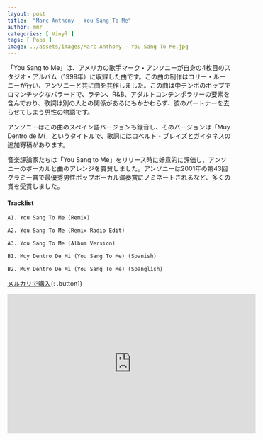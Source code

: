 ```yaml
---
layout: post
title:  "Marc Anthony – You Sang To Me"
author: mmr
categories: [ Vinyl ]
tags: [ Pops ]
image: ../assets/images/Marc Anthony – You Sang To Me.jpg
---
```


「You Sang to Me」は、アメリカの歌手マーク・アンソニーが自身の4枚目のスタジオ・アルバム（1999年）に収録した曲です。この曲の制作はコリー・ルーニーが行い、アンソニーと共に曲を共作しました。この曲は中テンポのポップでロマンチックなバラードで、ラテン、R&B、アダルトコンテンポラリーの要素を含んでおり、歌詞は別の人との関係があるにもかかわらず、彼のパートナーを去らせてしまう男性の物語です。

アンソニーはこの曲のスペイン語バージョンも録音し、そのバージョンは「Muy Dentro de Mí」というタイトルで、歌詞にはロベルト・ブレイズとガイタネスの追加寄稿があります。

音楽評論家たちは「You Sang to Me」をリリース時に好意的に評価し、アンソニーのボーカルと曲のアレンジを賞賛しました。アンソニーは2001年の第43回グラミー賞で最優秀男性ポップボーカル演奏賞にノミネートされるなど、多くの賞を受賞しました。

#### Tracklist
```md
A1. You Sang To Me (Remix)

A2. You Sang To Me (Remix Radio Edit)

A3. You Sang To Me (Album Version)

B1. Muy Dentro De Mi (You Sang To Me) (Spanish)

B2. Muy Dentro De Mi (You Sang To Me) (Spanglish)
```

[メルカリで購入](https://jp.mercari.com/item/m31951952620?afid=6142608987){: .button1}

<iframe width="560" height="315" src="https://www.youtube.com/embed/MY4YJxn-9Og?si=1SzwRyO_jApmwdyg" title="YouTube video player" frameborder="0" allow="accelerometer; autoplay; clipboard-write; encrypted-media; gyroscope; picture-in-picture; web-share" referrerpolicy="strict-origin-when-cross-origin" allowfullscreen></iframe>